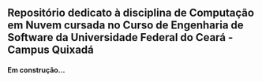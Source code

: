 ## Repositório dedicato à disciplina de Computação em Nuvem cursada no Curso de Engenharia de Software da Universidade Federal do Ceará - Campus Quixadá

#### Em construção...
